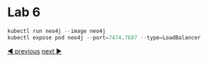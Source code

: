 # Lab 6

```powershell
kubectl run neo4j --image neo4j 
kubectl expose pod neo4j --port=7474,7687 --type=LoadBalancer
```

[:arrow_backward: previous](../lab5-networking/LAB.md)  [next :arrow_forward:](../lab7-deploy/LAB.md)